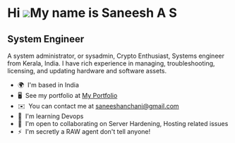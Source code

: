 Hi ![](https://user-images.githubusercontent.com/18350557/176309783-0785949b-9127-417c-8b55-ab5a4333674e.gif)My name is Saneesh A S
===================================================================================================================================

System Engineer
---------------

A system administrator, or sysadmin, Crypto Enthusiast, Systems engineer from Kerala, India. I have rich experience in managing, troubleshooting, licensing, and updating hardware and software assets.

* 🌍  I'm based in India
* 🖥️  See my portfolio at [My Portfolio](http://techyhacks.com)
* ✉️  You can contact me at [saneeshanchani@gmail.com](mailto:saneeshanchani@gmail.com)
* 🧠  I'm learning Devops
* 🤝  I'm open to collaborating on Server Hardening, Hosting related issues
* ⚡  I'm secretly a RAW agent don't tell anyone!


